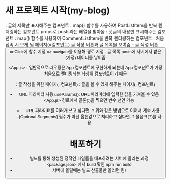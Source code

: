 # 새 프로젝트 시작(my-blog)

<PostListItem>
: 글의 제목만 표시해주는 컴포넌트

<PostList>
: map() 함수를 사용하여 PostListItem을 반복 렌더링하는 컴포넌트
  props로 posts라는 배열을 받아옴

<CommentListItem>
: 댓글의 내용만 표시해주는 컴포넌트

<CommentList>
: map() 함수를 사용하여 CommentListItem을 반복 렌더링하는 컴포넌트

<MainPage>
: 처음 접속 시 보게 될 페이지(=컴포넌트)
  글 작성 버튼과 글 목록을 보여줌
- 글 작성 버튼
  <Button> onClick에 함수 지정 => navigate를 이용해 경로 지정
- 글 목록
  <PostList> posts에 서버에서 받은(가정) 데이터를 넣어줌

<App.js>
: 일반적으로 라우팅은 App 컴포넌트에 구현하게 되는데
  App 컴포넌트가 가장 처음으로 렌더링되는 최상위 컴포넌트이기 때문

<PostWritePage>
: 글 작성을 위한 페이지(=컴포넌트)

<PostViewPage>
: 글을 볼 수 있게 해주는 페이지(=컴포넌트)

* URL 파라미터 사용
  useParams(): URL 파라미터에 입력한 값을 가져올 수 있음
  <App.js>
    <Route path="/post/:postId" />
    경로에서 콜론(:)을 찍으면 변수 선언 가능

  - URL 파라미터를 여러개 쓰고 싶다면..?
    위와 같은 방법으로 이어서 계속 사용
  <Route path="/post/:postId/:otherValue/:anotherValue" />
  - [Optional Segments] 필수가 아닌 옵션값으로 처리하고 싶다면..?
    물음표(?)를 사용
    <Route path="/post/:postId/:otherValue?/:anotherValue?" />


# 배포하기
- 빌드를 통해 생성된 정적인 파일들을 배포하려는 서버에 올리는 과정
<package.json> 에서 build 확인
npm run build
- 서버에 올릴때는 빌드 산출물만 올리면 됨!